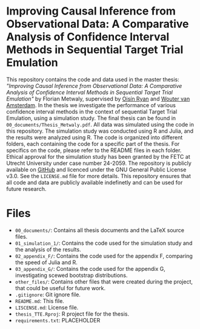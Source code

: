 # Improving Causal Inference from Observational Data: A Comparative Analysis of Confidence Interval Methods in Sequential Target Trial Emulation

This repository contains the code and data used in the master thesis: *"Improving Causal Inference from Observational Data: A Comparative Analysis of Confidence Interval Methods in Sequential Target Trial Emulation"* by Florian Metwaly, supervised by [Oisín Ryan](https://ryanoisin.github.io/) and [Wouter van Amsterdam](https://wvanamsterdam.com/). In the thesis we investigate the performance of various confidence interval methods in the context of sequential Target Trial Emulation, using a simulation study. The final thesis can be found in `00_documents/Thesis_Metwaly.pdf`.
All data was simulated using the code in this repository. The simulation study was conducted using R and Julia, and the results were analyzed using R. The code is organized into different folders, each containing the code for a specific part of the thesis. For specifics on the code, please refer to the README files in each folder.
Ethical approval for the simulation study has been granted by the FETC at Utrecht University under case number 24-2059.
The repository is publicly available on [GitHub](https://github.com/flo1met/thesis_TTE) and licenced under the GNU General Public License v3.0. See the `LICENSE.md` file for more details. This repository ensures that all code and data are publicly available indefinetly and can be used for future research.

# Files
- `00_documents/`: Contains all thesis documents and the LaTeX source files.
- `01_simulation_1/`: Contains the code used for the simulation study and the analysis of the results.
- `02_appendix_F/`: Contains the code used for the appendix F, comparing the speed of Julia and R.
- `03_appendix_G/`: Contains the code used for the appendix G, investigating scewed bootstrap distributions.
- `other_files/`: Contains other files that were created during the project, that could be useful for future work.
- `.gitignore`: Git ignore file.
- `README.md`: This file.
- `LISCENSE.md`: License file.
- `thesis_TTE.Rproj`: R project file for the thesis.
- `requirements.txt`: PLACEHOLDER

